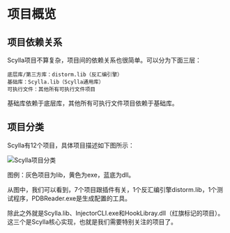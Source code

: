 # 项目概览


## 项目依赖关系
Scylla项目不算复杂，项目间的依赖关系也很简单。可以分为下面三层：

	底层库/第三方库：distorm.lib（反汇编引擎）
	基础库：Scylla.lib（Scylla通用库）
	可执行文件：其他所有可执行文件项目

基础库依赖于底层库，其他所有可执行文件项目依赖于基础库。

## 项目分类
Scylla有12个项目，具体项目描述如下图所示：

![Scylla项目分类](https://ninecents.github.io/course/ScyllaHide/01%20项目概览/Scylla项目分类.png)

图例：灰色项目为lib，黄色为exe，蓝底为dll。

从图中，我们可以看到，7个项目跟插件有关，1个反汇编引擎distorm.lib，1个测试程序，PDBReader.exe是生成配置的工具。

除此之外就是Scylla.lib、InjectorCLI.exe和HookLibray.dll（红旗标记的项目）。这三个是Scylla核心实现，也就是我们需要特别关注的项目了。
